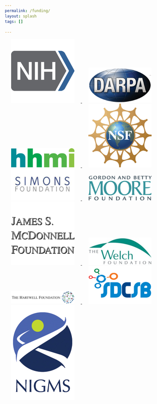```yaml
---
permalink: /funding/
layout: splash
tags: []

---
```


<p float="center">
  <a href="https://www.nih.gov/"> <img src="/assets/images/funding/NIH.png" width="200" hspace="20" />
  <a href="https://www.darpa.mil/"> <img src="/assets/images/funding/DARPA.png" width="200" hspace="20" />
  <a href="https://www.hhmi.org/"> <img src="/assets/images/funding/HHMI.jpg" width="200" hspace="20" />
  <a href="https://www.nsf.gov/"> <img src="/assets/images/funding/NSF.png" width="200" hspace="20" />
  <a href="https://www.simonsfoundation.org/"> <img src="/assets/images/funding/Simons.png" width="200" hspace="20" />
  <a href="https://www.moore.org/"> <img src="/assets/images/funding/GBMF.jpg" width="200" hspace="20" />
  <a href="https://www.jsmf.org/"> <img src="/assets/images/funding/McDonnell.png" width="200" hspace="20" />
  <a href="http://www.welch1.org/"> <img src="/assets/images/funding/Welch.jpg" width="200" hspace="20" />
  <a href="http://www.thehartwellfoundation.org/"> <img src="/assets/images/funding/Hartwell.jpg" width="200" hspace="20" />
  <a href="http://sdcsb.ucsd.edu/"> <img src="/assets/images/funding/SDCSB.png" width="200" hspace="20" />
  <a href="https://www.nigms.nih.gov/"> <img src="/assets/images/funding/NIGMS.jpg" width="200" hspace="20" />
